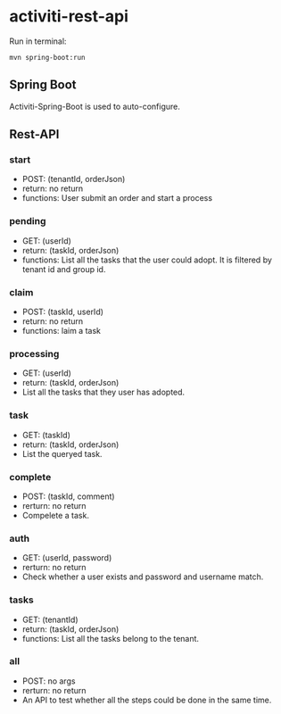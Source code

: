 # activiti-rest-api

Run in terminal:

```
mvn spring-boot:run
```

## Spring Boot

Activiti-Spring-Boot is used to auto-configure.

## Rest-API

### start


* POST: (tenantId, orderJson) </br>
* return: no return  </br>
* functions: User submit an order and start a process


### pending


* GET: (userId)  </br>
* return: (taskId, orderJson) </br>
* functions: List all the tasks that the user could adopt. It is filtered by tenant id and group id.


### claim


* POST: (taskId, userId) </br>
* return: no return </br> 
* functions: laim a task


### processing


* GET: (userId) </br>
* return: (taskId, orderJson) </br>
* List all the tasks that they user has adopted.


### task


* GET: (taskId) </br>
* return: (taskId, orderJson) </br>
* List the queryed task.


### complete


* POST: (taskId, comment) </br>
* rerturn: no return </br>
* Compelete a task.


### auth


* GET: (userId, password) </br>
* rerturn: no return </br>
* Check whether a user exists and password and username match.


### tasks


* GET: (tenantId) </br>
* return: (taskId, orderJson) </br>
* functions: List all the tasks belong to the tenant.


### all


* POST: no args </br>
* rerturn: no return </br>
* An API to test whether all the steps could be done in the same time.


